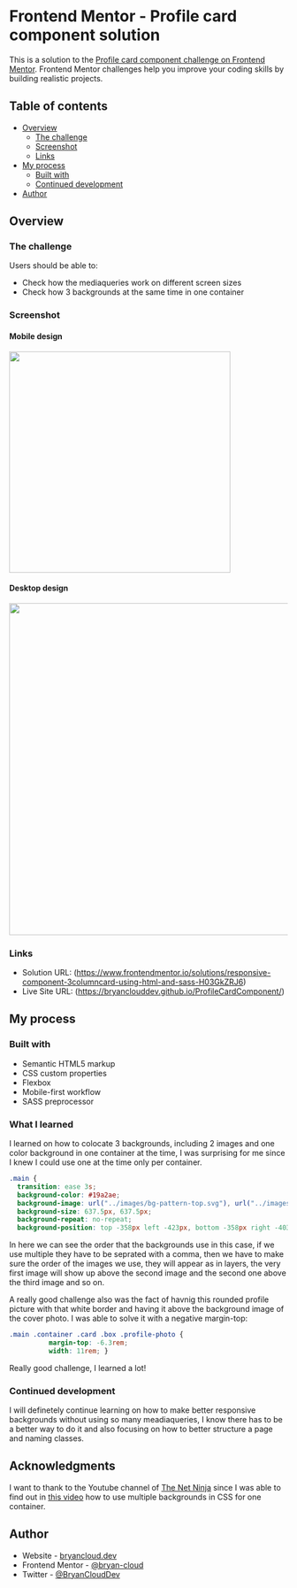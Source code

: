# Frontend Mentor - Profile card component solution

This is a solution to the [Profile card component challenge on Frontend Mentor](https://www.frontendmentor.io/challenges/profile-card-component-cfArpWshJ). Frontend Mentor challenges help you improve your coding skills by building realistic projects. 

## Table of contents

- [Overview](#overview)
  - [The challenge](#the-challenge)
  - [Screenshot](#screenshot)
  - [Links](#links)
- [My process](#my-process)
  - [Built with](#built-with)
  - [Continued development](#continued-development)
- [Author](#author)


## Overview

### The challenge

Users should be able to:

- Check how the mediaqueries work on different screen sizes
- Check how 3 backgrounds at the same time in one container

### Screenshot

#### Mobile design

<img src="https://i.imgur.com/0zuIEum.png" width="400px" ></a>

#### Desktop design

<img src="https://i.imgur.com/5am0kJp.png" width="600px" ></a>



### Links

- Solution URL: (https://www.frontendmentor.io/solutions/responsive-component-3columncard-using-html-and-sass-H03GkZRJ6)
- Live Site URL: (https://bryanclouddev.github.io/ProfileCardComponent/)

## My process

### Built with

- Semantic HTML5 markup
- CSS custom properties
- Flexbox
- Mobile-first workflow
- SASS preprocessor

### What I learned

I learned on how to colocate 3 backgrounds, including 2 images and one color background in one container at the time, I was surprising for me since I knew I could use one at the time only per container.

```css
.main {
  transition: ease 3s;
  background-color: #19a2ae;
  background-image: url("../images/bg-pattern-top.svg"), url("../images/bg-pattern-bottom.svg");
  background-size: 637.5px, 637.5px;
  background-repeat: no-repeat;
  background-position: top -358px left -423px, bottom -358px right -403px; }
```
In here we can see the order that the backgrounds use in this case, if we use multiple they have to be seprated with a comma, then we have to make sure the order of the images we use, they will appear as in layers, the very first image will show up above the second image and the second one above the third image and so on.

A really good challenge also was the fact of havnig this rounded profile picture with that white border and having it above the background image of the cover photo. I was able to solve it with a negative margin-top:

```css
.main .container .card .box .profile-photo {
          margin-top: -6.3rem;
          width: 11rem; }
```

Really good challenge, I learned a lot!
### Continued development

I will definetely continue learning on how to make better responsive backgrounds without using so many meadiaqueries, I know there has to be a better way to do it and also focusing on how to better structure a page and naming classes.

## Acknowledgments
I want to thank to the Youtube channel of [The Net Ninja](https://www.youtube.com/channel/UCW5YeuERMmlnqo4oq8vwUpg) since I was able to find out in [this video](https://www.youtube.com/watch?v=Sj7Hs94uZjE) how to use multiple backgrounds in CSS for one container.

## Author

- Website - [bryancloud.dev](https://bryancloud.dev)
- Frontend Mentor - [@bryan-cloud](https://www.frontendmentor.io/profile/BryanCloudDev)
- Twitter - [@BryanCloudDev](https://twitter.com/BryanCloudDev)
